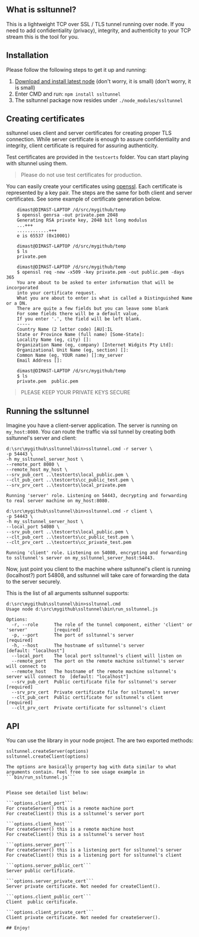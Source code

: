 ## What is ssltunnel?

This is a lightweight TCP over SSL / TLS tunnel running over node. If you need to add confidentiality (privacy), integrity, and authenticity to your TCP stream this is the tool for you.

## Installation

Please follow the following steps to get it up and running:

1. [Download and install latest node](http://nodejs.org/#download) (don't worry, it is small) (don't worry, it is small)
2. Enter CMD and run: ```npm install ssltunnel```
3. The ssltunnel package now resides under ```./node_modules/ssltunnel```

## Creating certificates 

ssltunnel uses client and server certificates for creating proper TLS connection. While server certificate is enough to assure confidentiality and integrity, client certificate is required for assuring authenticity.

Test certificates are provided in the ```testcerts``` folder. You can start playing with sltunnel using them. 

> Please do not use test certificates for production.

You can easily create your certificates using [openssl](http://www.openssl.org/). Each certificate is represented by a key pair. 
The steps are the same for both client and server certificates. See some example of certificate generation below.

```
	dimast@DIMAST-LAPTOP /d/src/mygithub/temp
	$ openssl genrsa -out private.pem 2048
	Generating RSA private key, 2048 bit long modulus
	...+++
	............+++
	e is 65537 (0x10001)

	dimast@DIMAST-LAPTOP /d/src/mygithub/temp
	$ ls
	private.pem

	dimast@DIMAST-LAPTOP /d/src/mygithub/temp
	$ openssl req -new -x509 -key private.pem -out public.pem -days 365
	You are about to be asked to enter information that will be incorporated
	into your certificate request.
	What you are about to enter is what is called a Distinguished Name or a DN.
	There are quite a few fields but you can leave some blank
	For some fields there will be a default value,
	If you enter '.', the field will be left blank.
	-----
	Country Name (2 letter code) [AU]:IL
	State or Province Name (full name) [Some-State]:
	Locality Name (eg, city) []:
	Organization Name (eg, company) [Internet Widgits Pty Ltd]:
	Organizational Unit Name (eg, section) []:
	Common Name (eg, YOUR name) []:my_server
	Email Address []:

	dimast@DIMAST-LAPTOP /d/src/mygithub/temp
	$ ls
	private.pem  public.pem
```

> PLEASE KEEP YOUR PRIVATE KEYS SECURE

## Running the ssltunnel

Imagine you have a client-server application. The server is running on ```my_host:8080```. You can route the traffic via ssl tunnel by 
creating both ssltunnel's server and client:

```
d:\src\mygithub\ssltunnel\bin>ssltunnel.cmd -r server \
-p 54443 \
-h my_ssltunnel_server_host \
--remote_port 8080 \
--remote_host my_host \
--srv_pub_cert ..\testcerts\local_public.pem \
--clt_pub_cert ..\testcerts\cc_public_test.pem \
--srv_prv_cert ..\testcerts\local_private.pem 

Running 'server' role. Listening on 54443, decrypting and forwarding to real server machine on my_host:8080.
```

```
d:\src\mygithub\ssltunnel\bin>ssltunnel.cmd -r client \
-p 54443 \
-h my_ssltunnel_server_host \
--local_port 54080 \
--srv_pub_cert ..\testcerts\local_public.pem \
--clt_pub_cert ..\testcerts\cc_public_test.pem \
--clt_prv_cert ..\testcerts\cc_private_test.pem

Running 'client' role. Listening on 54080, encrypting and forwarding to ssltunnel's server on my_ssltunnel_server_host:54443.
```

Now, just point you client to the machine where ssltunnel's client is running (localhost?) port 54808, and ssltunnel will 
take care of forwarding the data to the server securely.

This is the list of all arguments ssltunnel supports:

```
d:\src\mygithub\ssltunnel\bin>ssltunnel.cmd
Usage node d:\src\mygithub\ssltunnel\bin\run_ssltunnel.js

Options:
  -r, --role      The role of the tunnel component, either 'client' or 'server'          [required]
  -p, --port      The port of ssltunnel's server                                         [required]
  -h, --host      The hostname of ssltunnel's server                                     [default: "localhost"]
  --local_port    The local port ssltunnel's client will listen on
  --remote_port   The port on the remote machine ssltunnel's server will connect to
  --remote_host   The hostname of the remote machine ssltunnel's server will connect to  [default: "localhost"]
  --srv_pub_cert  Public certificate file for ssltunnel's server                         [required]
  --srv_prv_cert  Private certificate file for ssltunnel's server
  --clt_pub_cert  Public certificate for ssltunnel's client                              [required]
  --clt_prv_cert  Private certificate for ssltunnel's client
```

## API

You can use the library in your node project. The are two exported methods:

```
ssltunnel.createServer(options)
ssltunnel.createClient(options)

The options are basically property bag with data similar to what arguments contain. Feel free to see usage example in ```bin/run_ssltunnel.js```


Please see detailed list below:

```options.client_port``` 
For createServer() this is a remote machine port
For createClient() this is a ssltunnel's server port

```options.client_host```
For createServer() this is a remote machine host
For createClient() this is a ssltunnel's server host

```options.server_port```
For createServer() this is a listening port for ssltunnel's server
For createClient() this is a listening port for ssltunnel's client

```options.server_public_cert```
Server public certificate. 

```options.server_private_cert```
Server private certificate. Not needed for createClient().

```options.client_public_cert```
Client  public certificate. 

```options.client_private_cert```
Client private certificate. Not needed for createServer().

## Enjoy!
